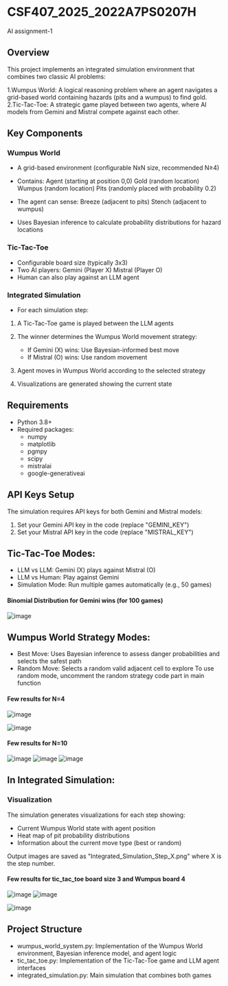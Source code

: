 # CSF407_2025_2022A7PS0207H
AI assignment-1

## Overview
This project implements an integrated simulation environment that combines two classic AI problems:

1.Wumpus World: A logical reasoning problem where an agent navigates a grid-based world containing hazards (pits and a wumpus) to find gold.
2.Tic-Tac-Toe: A strategic game played between two agents, where AI models from Gemini and Mistral compete against each other.

## Key Components
### Wumpus World

* A grid-based environment (configurable NxN size, recommended N≥4)
* Contains:
    Agent (starting at position 0,0)
    Gold (random location)
    Wumpus (random location)
    Pits (randomly placed with probability 0.2)

* The agent can sense:
    Breeze (adjacent to pits)
    Stench (adjacent to wumpus)

* Uses Bayesian inference to calculate probability distributions for hazard locations

### Tic-Tac-Toe

* Configurable board size (typically 3x3)
* Two AI players:
    Gemini (Player X)
    Mistral (Player O)
* Human can also play against an LLM agent

### Integrated Simulation

* For each simulation step:

1. A Tic-Tac-Toe game is played between the LLM agents
2. The winner determines the Wumpus World movement strategy:

    * If Gemini (X) wins: Use Bayesian-informed best move
    * If Mistral (O) wins: Use random movement

3. Agent moves in Wumpus World according to the selected strategy
4. Visualizations are generated showing the current state

## Requirements

* Python 3.8+
* Required packages:
    * numpy
    * matplotlib
    * pgmpy
    * scipy
    * mistralai
    * google-generativeai

## API Keys Setup
The simulation requires API keys for both Gemini and Mistral models:

1. Set your Gemini API key in the code (replace "GEMINI_KEY")
2. Set your Mistral API key in the code (replace "MISTRAL_KEY")

## Tic-Tac-Toe Modes:

* LLM vs LLM: Gemini (X) plays against Mistral (O)
* LLM vs Human: Play against Gemini
* Simulation Mode: Run multiple games automatically (e.g., 50 games)
#### Binomial Distribution for Gemini wins (for 100 games)
![image](https://github.com/user-attachments/assets/55d58dca-ecec-4773-91dd-6929ec448ca7)

## Wumpus World Strategy Modes:

* Best Move: Uses Bayesian inference to assess danger probabilities and selects the safest path
* Random Move: Selects a random valid adjacent cell to explore
  To use random mode, uncomment the random strategy code part in main function
  
#### Few results for N=4
![image](https://github.com/user-attachments/assets/28126f32-a6af-4efd-af9e-d201d4ac41c6)

![image](https://github.com/user-attachments/assets/077ba80f-925e-43d7-87c5-affcb035a39b)

#### Few results for N=10
![image](https://github.com/user-attachments/assets/7e6f77be-d870-477e-b221-2101d630baeb)
![image](https://github.com/user-attachments/assets/4e26fb1a-4656-4a4d-91c2-eca7435ef4b2)
![image](https://github.com/user-attachments/assets/3d280723-c63c-464b-8bcc-b694e4840d2a)


## In Integrated Simulation:
### Visualization
The simulation generates visualizations for each step showing:
* Current Wumpus World state with agent position
* Heat map of pit probability distributions
* Information about the current move type (best or random)

Output images are saved as "Integrated_Simulation_Step_X.png" where X is the step number.

#### Few results for tic_tac_toe board size 3 and Wumpus board 4
![image](https://github.com/user-attachments/assets/ad8f8b58-cfb0-4b53-a9fa-fa5a12983ffb)
![image](https://github.com/user-attachments/assets/7e98d310-1610-4a41-8292-a70617e63c31)

![image](https://github.com/user-attachments/assets/1e29c25a-7364-4509-8e70-af37e0259148)

## Project Structure

* wumpus_world_system.py: Implementation of the Wumpus World environment, Bayesian inference model, and agent logic
* tic_tac_toe.py: Implementation of the Tic-Tac-Toe game and LLM agent interfaces
* integrated_simulation.py: Main simulation that combines both games
